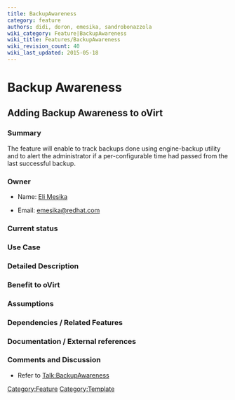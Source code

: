 ```yaml
---
title: BackupAwareness
category: feature
authors: didi, doron, emesika, sandrobonazzola
wiki_category: Feature|BackupAwareness
wiki_title: Features/BackupAwareness
wiki_revision_count: 40
wiki_last_updated: 2015-05-18
---
```


# Backup Awareness

## Adding Backup Awareness to oVirt

### Summary

The feature will enable to track backups done using engine-backup utility and to alert the administrator if a per-configurable time had passed from the last successful backup.

### Owner

*   Name: [ Eli Mesika](User:MyUser)

<!-- -->

*   Email: emesika@redhat.com

### Current status

### Use Case

### Detailed Description

### Benefit to oVirt

### Assumptions

### Dependencies / Related Features

### Documentation / External references

### Comments and Discussion

*   Refer to <Talk:BackupAwareness>

<Category:Feature> <Category:Template>
